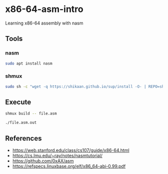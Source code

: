 # x86-64-asm-intro
Learning x86-64 assembly with nasm

## Tools

### nasm

```sh
sudo apt install nasm
```

### shmux

```sh
sudo sh -c "wget -q https://shikaan.github.io/sup/install -O- | REPO=shikaan/shmux sh -"
```

## Execute

```sh
shmux build -- file.asm

./file.asm.out
```

## References

- https://web.stanford.edu/class/cs107/guide/x86-64.html
- https://cs.lmu.edu/~ray/notes/nasmtutorial/
- https://github.com/0xAX/asm
- https://refspecs.linuxbase.org/elf/x86_64-abi-0.99.pdf

